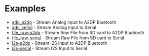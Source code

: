
# Examples

- [adc_a2dp](adc_a2dp) - Stream Analog input to A2DP Bluetooth 
- [adc_serial](adc_serial) - Stream Analog input to Serial
- [file_raw-a2dp](file_raw-a2dp) - Stream Row File from SD card to A2DP Bluetooth
- [file_raw-serial](file_raw-serial) - Stream Raw File from SD card to Serial
- [i2s-a2dp](i2s-a2dp) - Stream I2S Input to A2DP Bluetooth
- [i2s-serial](i2s-serial) - Stream I2S Input to Serial